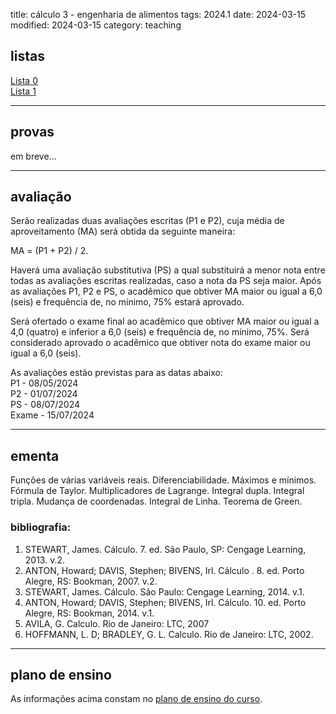 title: cálculo 3 - engenharia de alimentos
tags: 2024.1
date: 2024-03-15
modified: 2024-03-15
category: teaching

## listas
[Lista 0]({static}/listas/calculo3-00.pdf)  
[Lista 1]({static}/listas/calculo3-01.pdf)  

---

## provas

em breve...

---

## avaliação

Serão realizadas duas avaliações escritas (P1 e P2), cuja média de
aproveitamento (MA) será obtida da seguinte maneira:

MA = (P1 + P2) / 2.

Haverá uma avaliação substitutiva (PS) a qual substituirá a menor nota entre
todas as avaliações escritas realizadas, caso a nota da PS seja maior. Após as
avaliações P1, P2 e PS, o acadêmico que obtiver MA maior ou igual a 6,0 (seis)
e frequência de, no mínimo, 75% estará aprovado.

Será ofertado o exame final ao acadêmico que obtiver MA maior ou igual a 4,0
(quatro) e inferior a 6,0 (seis) e frequência de, no mínimo, 75%. Será
considerado aprovado o acadêmico que obtiver nota do exame maior ou igual a 6,0
(seis).

As avaliações estão previstas para as datas abaixo:  
P1 - 08/05/2024  
P2 - 01/07/2024  
PS - 08/07/2024  
Exame - 15/07/2024

---

## ementa
Funções de várias variáveis reais. Diferenciabilidade. Máximos e mínimos.
Fórmula de Taylor.  Multiplicadores de Lagrange. Integral dupla. Integral
tripla. Mudança de coordenadas. Integral de Linha.  Teorema de Green.

### bibliografia:  
1. STEWART, James. Cálculo. 7. ed. São Paulo, SP: Cengage Learning, 2013. v.2.
2. ANTON, Howard; DAVIS, Stephen; BIVENS, Irl. Cálculo . 8. ed. Porto Alegre,
   RS: Bookman, 2007. v.2.
3. STEWART, James. Cálculo. São Paulo: Cengage Learning, 2014. v.1.
4. ANTON, Howard; DAVIS, Stephen; BIVENS, Irl. Cálculo. 10. ed. Porto Alegre,
   RS: Bookman, 2014. v.1.
5. AVILA, G. Calculo. Rio de Janeiro: LTC, 2007
6. HOFFMANN, L. D; BRADLEY, G. L. Calculo. Rio de Janeiro: LTC, 2002.

---

## plano de ensino
As informações acima constam no [plano de ensino do
curso]({static}/planos/2024-1-calculo3-alimentos.pdf).
